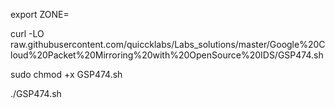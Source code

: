 export ZONE=

curl -LO raw.githubusercontent.com/quiccklabs/Labs_solutions/master/Google%20Cloud%20Packet%20Mirroring%20with%20OpenSource%20IDS/GSP474.sh

sudo chmod +x GSP474.sh

./GSP474.sh
